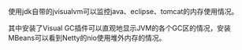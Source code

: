 使用jdk自带的jvisualvm可以监控java、eclipse、tomcat的内存使用情况。

其中安装了Visual GC插件可以直观地显示JVM的各个GC区的情况，安装MBeans可以看到Netty的nio使用堆外内存的情况。